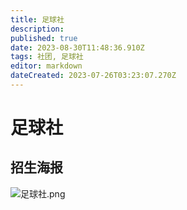 ```yaml
---
title: 足球社
description: 
published: true
date: 2023-08-30T11:48:36.910Z
tags: 社团, 足球社
editor: markdown
dateCreated: 2023-07-26T03:23:07.270Z
---
```


# 足球社
## 招生海报
![足球社.png](https://s1.imagehub.cc/images/2023/08/30/AI--1000x1500.png)